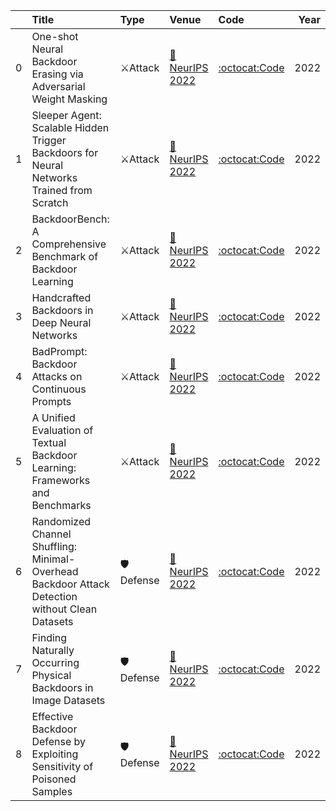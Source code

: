 |    | Title                                                                                           | Type     | Venue                                                         | Code                                                                                               |   Year |
|---:|:------------------------------------------------------------------------------------------------|:---------|:--------------------------------------------------------------|:---------------------------------------------------------------------------------------------------|-------:|
|  0 | One-shot Neural Backdoor Erasing via Adversarial Weight Masking                                 | ⚔Attack  | [📝NeurIPS 2022](https://arxiv.org/abs/2207.04497)            | [:octocat:Code](https://github.com/jinghuichen/AWM)                                                |   2022 |
|  1 | Sleeper Agent: Scalable Hidden Trigger Backdoors for Neural Networks Trained from Scratch       | ⚔Attack  | [📝NeurIPS 2022](https://arxiv.org/abs/2106.08970)            | [:octocat:Code](https://github.com/hsouri/Sleeper-Agent)                                           |   2022 |
|  2 | BackdoorBench: A Comprehensive Benchmark of Backdoor Learning                                   | ⚔Attack  | [📝NeurIPS 2022](https://arxiv.org/abs/2206.12654)            | [:octocat:Code](https://github.com/SCLBD/BackdoorBench)                                            |   2022 |
|  3 | Handcrafted Backdoors in Deep Neural Networks                                                   | ⚔Attack  | [📝NeurIPS 2022](https://arxiv.org/abs/2106.04690)            | [:octocat:Code]()                                                                                  |   2022 |
|  4 | BadPrompt: Backdoor Attacks on Continuous Prompts                                               | ⚔Attack  | [📝NeurIPS 2022]()                                            | [:octocat:Code]()                                                                                  |   2022 |
|  5 | A Unified Evaluation of Textual Backdoor Learning: Frameworks and Benchmarks                    | ⚔Attack  | [📝NeurIPS 2022](https://arxiv.org/abs/2206.08514)            | [:octocat:Code](https://github.com/thunlp/OpenBackdoor)                                            |   2022 |
|  6 | Randomized Channel Shuffling: Minimal-Overhead Backdoor Attack Detection without Clean Datasets | 🛡Defense | [📝NeurIPS 2022]()                                            | [:octocat:Code](https://github.com/VITA-Group/Random-Shuffling-BackdoorDetect/blob/main/README.md) |   2022 |
|  7 | Finding Naturally Occurring Physical Backdoors in Image Datasets                                | 🛡Defense | [📝NeurIPS 2022](https://openreview.net/forum?id=v3yM5zVzP4C) | [:octocat:Code](https://github.com/uchicago-sandlab/naturalbackdoors)                              |   2022 |
|  8 | Effective Backdoor Defense by Exploiting Sensitivity of Poisoned Samples                        | 🛡Defense | [📝NeurIPS 2022]()                                            | [:octocat:Code](https://github.com/SCLBD/Effective_backdoor_defense)                               |   2022 |